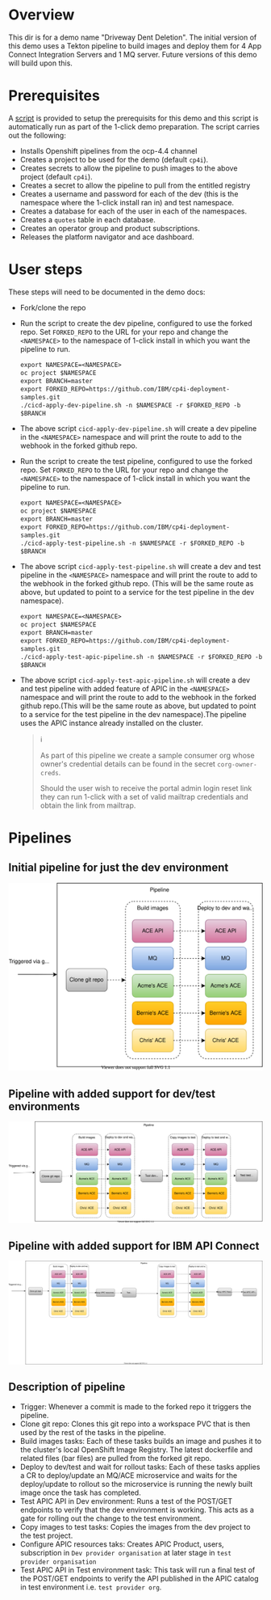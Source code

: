 # Overview
This dir is for a demo name "Driveway Dent Deletion". The initial version of this
demo uses a Tekton pipeline to build images and deploy them for 4 App Connect
Integration Servers and 1 MQ server. Future versions of this demo will build
upon this.

# Prerequisites
A [script](prereqs.sh) is provided to setup the prerequisits for this demo
and this script is automatically run as part of the 1-click demo preparation.
The script carries out the following:
- Installs Openshift pipelines from the ocp-4.4 channel
- Creates a project to be used for the demo (default `cp4i`).
- Creates secrets to allow the pipeline to push images to the above project (default `cp4i`).
- Creates a secret to allow the pipeline to pull from the entitled registry
- Creates a username and password for each of the dev (this is the namespace where the 1-click install ran in) and test namespace.
- Creates a database for each of the user in each of the namespaces.
- Creates a `quotes` table in each database.
- Creates an operator group and product subscriptions.
- Releases the platform navigator and ace dashboard.

# User steps
These steps will need to be documented in the demo docs:
- Fork/clone the repo
- Run the script to create the dev pipeline, configured to use the forked repo. Set
`FORKED_REPO` to the URL for your repo and change the `<NAMESPACE>` to the namespace of 1-click install in which you want the pipeline to run.
  ```
  export NAMESPACE=<NAMESPACE>
  oc project $NAMESPACE
  export BRANCH=master
  export FORKED_REPO=https://github.com/IBM/cp4i-deployment-samples.git
  ./cicd-apply-dev-pipeline.sh -n $NAMESPACE -r $FORKED_REPO -b $BRANCH
  ```
- The above script `cicd-apply-dev-pipeline.sh` will create a dev pipeline in the `<NAMESPACE>` namespace and will print the route to add to the webhook in the forked github repo.
- Run the script to create the test pipeline, configured to use the forked repo. Set
`FORKED_REPO` to the URL for your repo and change the `<NAMESPACE>` to the namespace of 1-click install in which you want the pipeline to run.
  ```
  export NAMESPACE=<NAMESPACE>
  oc project $NAMESPACE
  export BRANCH=master
  export FORKED_REPO=https://github.com/IBM/cp4i-deployment-samples.git
  ./cicd-apply-test-pipeline.sh -n $NAMESPACE -r $FORKED_REPO -b $BRANCH
  ```
- The above script `cicd-apply-test-pipeline.sh` will create a dev and test pipeline in the `<NAMESPACE>` namespace and will print the route to add to the webhook in the forked github repo. (This will be the same route as above, but updated to point to a service for the test pipeline in the dev namespace).

  ```
  export NAMESPACE=<NAMESPACE>
  oc project $NAMESPACE
  export BRANCH=master
  export FORKED_REPO=https://github.com/IBM/cp4i-deployment-samples.git
  ./cicd-apply-test-apic-pipeline.sh -n $NAMESPACE -r $FORKED_REPO -b $BRANCH
  ```
- The above script `cicd-apply-test-apic-pipeline.sh` will create a dev and test pipeline with added feature of APIC in the `<NAMESPACE>` namespace and will print the route to add to the webhook in the forked github repo.(This will be the same route as above, but updated to point to a service for the test pipeline in the dev namespace).The pipeline uses the APIC instance already installed on the cluster.

  > :information_source:
  >
  > As part of this pipeline we create a sample consumer org whose owner's credential details can be found in the secret `corg-owner-creds`.
  >
  > Should the user wish to receive the portal admin login reset link they can run 1-click with a set of valid mailtrap credentials and obtain the link from mailtrap.

# Pipelines
## Initial pipeline for just the dev environment
![Overview of dev pipeline](../media/dev-pipeline.svg)
## Pipeline with added support for dev/test environments
![Overview of dev/test pipeline](../media/dev-test-pipeline.svg)
## Pipeline with added support for IBM API Connect
![Overview of dev/test pipeline](../media/dev-test-apic-pipeline.svg)
## Description of pipeline
- Trigger: Whenever a commit is made to the forked repo it triggers the
  pipeline.
- Clone git repo: Clones this git repo into a workspace PVC that is then used by the rest of the tasks in the pipeline.
- Build images tasks: Each of these tasks builds an image and pushes it to the cluster's local OpenShift Image Registry. The latest dockerfile and related files (bar files) are pulled from the forked git repo.
- Deploy to dev/test and wait for rollout tasks: Each of these tasks applies a CR to deploy/update an MQ/ACE microservice and waits for the deploy/update to rollout so the microservice is running the newly built image once the task has completed.
- Test APIC API in Dev environment: Runs a test of the POST/GET endpoints to verify that the dev environment is working. This acts as a gate for rolling out the change to the test environment.
- Copy images to test tasks: Copies the images from the dev project to the test project.
- Configure APIC resources taks: Creates APIC Product, users, subscription in `Dev provider organisation` at later stage in `test provider organisation`
- Test APIC API in Test environment task: This task will run a final test of the POST/GET endpoints to verify the API published in the APIC catalog in test environment i.e. `test provider org`.
